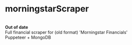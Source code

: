 # morningstarScraper
<br><b>Out of date</b>
<br>Full financial scraper for (old format) 'Morningstar Financials' 
<br>Puppeteer + MongoDB
